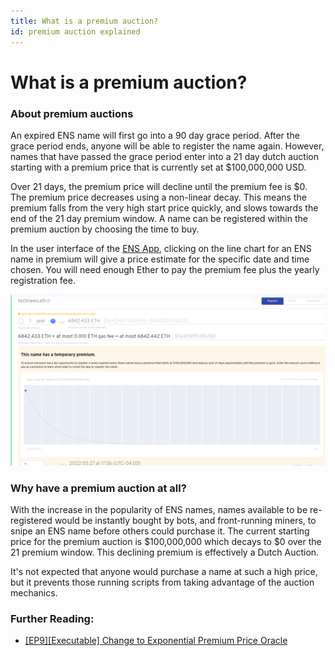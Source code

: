 ```yaml
---
title: What is a premium auction?
id: premium auction explained
---
```


# What is a premium auction?

### About premium auctions

An expired ENS name will first go into a 90 day grace period. After the grace period ends, anyone will be able to register the name again. However, names that have passed the grace period enter into a 21 day dutch auction starting with a premium price that is currently set at $100,000,000 USD.

Over 21 days, the premium price will decline until the premium fee is $0. The premium price decreases using a non-linear decay. This means the premium falls from the very high start price quickly, and slows towards the end of the 21 day premium window. A name can be registered within the premium auction by choosing the time to buy.

In the user interface of the [ENS App](https://app.ens.domains), clicking on the line chart for an ENS name in premium will give a price estimate for the specific date and time chosen. You will need enough Ether to pay the premium fee plus the yearly registration fee.

![Manager app displaying premium decay.](img/premium-auction-1.png "Chart of premium decay period.")

### Why have a premium auction at all?

With the increase in the popularity of ENS names, names available to be re-registered would be instantly bought by bots, and front-running miners, to snipe an ENS name before others could purchase it. The current starting price for the premium auction is $100,000,000 which decays to $0 over the 21 premium window. This declining premium is effectively a Dutch Auction.

It's not expected that anyone would purchase a name at such a high price, but it prevents those running scripts from taking advantage of the auction mechanics.

### Further Reading:

* [\[EP9\]\[Executable\] Change to Exponential Premium Price Oracle](https://docs.ens.domains/v/governance/governance-proposals/ep9-executable-change-to-exponential-premium-price-oracle)
